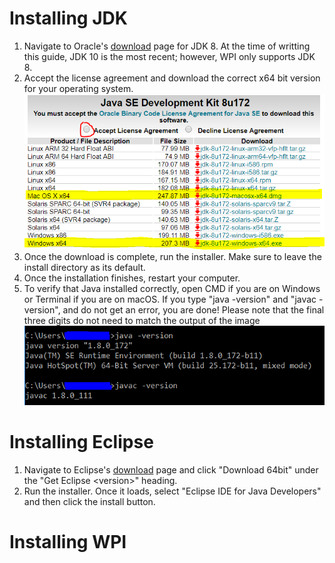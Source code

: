 # Installing JDK
1. Navigate to Oracle's [download](http://www.oracle.com/technetwork/java/javase/downloads/jdk8-downloads-2133151.html) page for JDK 8. At the time of writting this guide, JDK 10 is the most recent; however, WPI only supports JDK 8.
2. Accept the license agreement and download the correct x64 bit version for your operating system. ![visual image](res/jdk_s2.PNG)
3. Once the download is complete, run the installer. Make sure to leave the install directory as its default.
4. Once the installation finishes, restart your computer.
5. To verify that Java installed correctly, open CMD if you are on Windows or Terminal if you are on macOS. If you type "java -version" and "javac -version", and do not get an error, you are done! Please note that the final three digits do not need to match the output of the image ![visual image](res/jdk_s5.PNG)

# Installing Eclipse
1. Navigate to Eclipse's [download](http://www.eclipse.org/downloads/) page and click "Download 64bit" under the "Get Eclipse <version\>" heading.
2. Run the installer. Once it loads, select "Eclipse IDE for Java Developers" and then click the install button.

# Installing WPI